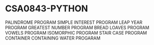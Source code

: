 # CSA0843-PYTHON
PALINDROME PROGRAM
SIMPLE INTEREST PROGRAM
LEAP YEAR PROGRAM
GREATEST NUMBER PROGRAM
BREAD LOAVES PROGRAM
VOWELS PROGRAM
ISOMORPHIC PROGRAM
STAIR CASE PROGRAM
CONTAINER CONTAINING WATER PROGARAM
